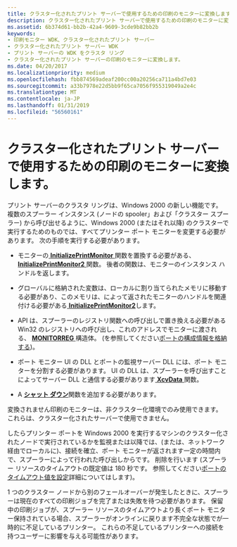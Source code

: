 ```yaml
---
title: クラスター化されたプリント サーバーで使用するための印刷のモニターに変換します。
description: クラスター化されたプリント サーバーで使用するための印刷のモニターに変換します。
ms.assetid: 6b374d61-bb2b-42a4-9609-3cde9b82bb2b
keywords:
- 印刷モニター WDK、クラスター化されたプリント サーバー
- クラスター化されたプリント サーバー WDK
- プリント サーバーの WDK をクラスタ リング
- クラスター化されたプリント サーバーの印刷のモニターに変換します。
ms.date: 04/20/2017
ms.localizationpriority: medium
ms.openlocfilehash: fbb874569adeaf200cc00a20256ca711a4bd7e03
ms.sourcegitcommit: a33b7978e22d5bb9f65ca7056f955319049a2e4c
ms.translationtype: MT
ms.contentlocale: ja-JP
ms.lasthandoff: 01/31/2019
ms.locfileid: "56560161"
---
```

# <a name="converting-print-monitors-for-use-with-clustered-print-servers"></a>クラスター化されたプリント サーバーで使用するための印刷のモニターに変換します。





プリント サーバーのクラスタ リングは、Windows 2000 の新しい機能です。 複数のスプーラー インスタンス (ノードの spooler」および「クラスター スプーラー) から呼び出せるように、Windows 2000 (またはそれ以降) のクラスターで実行するためのものでは、すべてプリンター ポート モニターを変更する必要があります。 次の手順を実行する必要があります。

-   モニターの[ **InitializePrintMonitor** ](https://msdn.microsoft.com/library/windows/hardware/ff551600)関数を置換する必要がある、 [ **InitializePrintMonitor2** ](https://msdn.microsoft.com/library/windows/hardware/ff551605)関数。 後者の関数は、モニターのインスタンス ハンドルを返します。

-   グローバルに格納された変数は、ローカルに割り当てられたメモリに移動する必要があり、このメモリは、によって返されたモニターのハンドルを関連付ける必要がある[ **InitializePrintMonitor2**](https://msdn.microsoft.com/library/windows/hardware/ff551605)します。

-   API は、スプーラーのレジストリ関数への呼び出しで置き換える必要がある Win32 のレジストリへの呼び出し、これのアドレスでモニターに渡される、 [ **MONITORREG** ](https://msdn.microsoft.com/library/windows/hardware/ff557537)構造体。 (を参照してください[ポートの構成情報を格納する](storing-port-configuration-information.md))。

-   ポート モニター UI の DLL とポートの監視サーバー DLL には、ポート モニターを分割する必要があります。 UI の DLL は、スプーラーを呼び出すことによってサーバー DLL と通信する必要があります[ **XcvData** ](https://msdn.microsoft.com/library/windows/hardware/ff564255)関数。

-   A [**シャット ダウン**](https://msdn.microsoft.com/library/windows/hardware/ff562646)関数を追加する必要があります。

変換されません印刷のモニターは、非クラスター化環境でのみ使用できます。 これらは、クラスター化されたサーバーで使用できません。

したらプリンター ポートを Windows 2000 を実行するマシンのクラスター化されたノードで実行されているかを監視または以降では、(または、ネットワーク経由でローカルに)、接続を確立、ポート モニターが返されます一定の時間内で、スプーラーによって行われた呼び出しからです。 削除を行います (スプーラー リソースのタイムアウトの既定値は 180 秒です。 参照してください[ポートのタイムアウト値を設定](setting-port-time-out-values.md)詳細についてはします)。

1 つのクラスター ノードから別のフェールオーバーが発生したときに、スプーラーは現在のすべての印刷ジョブを完了または失敗を待つ必要があります。 保留中の印刷ジョブが、スプーラー リソースのタイムアウトより長くポート モニター保持されている場合、スプーラーがオンラインに戻ります不完全な状態でが一時的に不足しているプリンター。 これらの不足しているプリンターへの接続を持つユーザーに影響を与える可能性があります。

 

 




